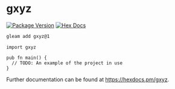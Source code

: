 # gxyz

[![Package Version](https://img.shields.io/hexpm/v/gxyz)](https://hex.pm/packages/gxyz)
[![Hex Docs](https://img.shields.io/badge/hex-docs-ffaff3)](https://hexdocs.pm/gxyz/)

```sh
gleam add gxyz@1
```
```gleam
import gxyz

pub fn main() {
  // TODO: An example of the project in use
}
```

Further documentation can be found at <https://hexdocs.pm/gxyz>.
